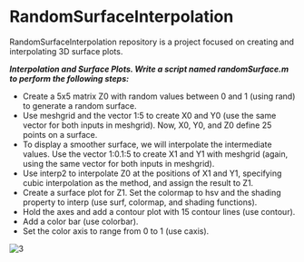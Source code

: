 # RandomSurfaceInterpolation
RandomSurfaceInterpolation repository is a project focused on creating and interpolating 3D surface plots.


***Interpolation and Surface Plots. Write a script named randomSurface.m to perform the following steps:***

- Create a 5x5 matrix Z0 with random values between 0 and 1 (using rand) to generate a random surface.
- Use meshgrid and the vector 1:5 to create X0 and Y0 (use the same vector for both inputs in meshgrid). Now, X0, Y0, and Z0 define 25 points on a surface.
- To display a smoother surface, we will interpolate the intermediate values. Use the vector 1:0.1:5 to create X1 and Y1 with meshgrid (again, using the same vector for both inputs in meshgrid).
- Use interp2 to interpolate Z0 at the positions of X1 and Y1, specifying cubic interpolation as the method, and assign the result to Z1.
- Create a surface plot for Z1. Set the colormap to hsv and the shading property to interp (use surf, colormap, and shading functions).
- Hold the axes and add a contour plot with 15 contour lines (use contour).
- Add a color bar (use colorbar).
- Set the color axis to range from 0 to 1 (use caxis).


![3](https://github.com/user-attachments/assets/a97832db-6be2-46b7-b1c9-ef413fdf5939)
